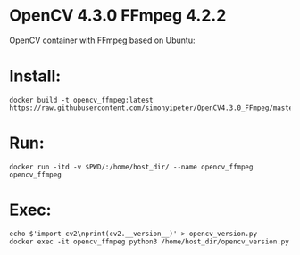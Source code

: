 # OpenCV 4.3.0 FFmpeg 4.2.2
OpenCV container with FFmpeg based on Ubuntu:

# Install:
```
docker build -t opencv_ffmpeg:latest https://raw.githubusercontent.com/simonyipeter/OpenCV4.3.0_FFmpeg/master/Dockerfile
```
# Run:
```
docker run -itd -v $PWD/:/home/host_dir/ --name opencv_ffmpeg opencv_ffmpeg
```
# Exec:
```
echo $'import cv2\nprint(cv2.__version__)' > opencv_version.py
docker exec -it opencv_ffmpeg python3 /home/host_dir/opencv_version.py
```


